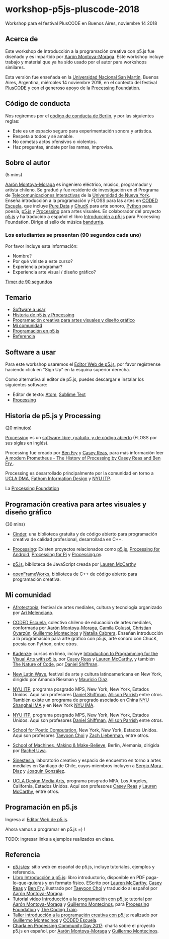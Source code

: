 # workshop-p5js-pluscode-2018

Workshop para el festival PlusCODE en Buenos Aires, noviembre 14 2018

## Acerca de

Este workshop de Introducción a la programación creativa con p5.js fue diseñado y es impartido por [Aarón Montoya-Moraga](http://montoyamoraga.io/). Este workshop incluye trabajo y material que ya ha sido usado por el autor para workshops similares.

Esta versión fue enseñada en la [Universidad Nacional San Martín](http://www.unsam.edu.ar/), Buenos Aires, Argentina, miércoles 14 noviembre 2018, en el contexto del festival [PlusCODE](http://pluscode.cc/) y con el generoso apoyo de la [Processing Foundation](https://processingfoundation.org/).

## Código de conducta

Nos regiremos por el [código de conducta de Berlin](http://berlincodeofconduct.org/es/), y por las siguientes reglas:

 * Este es un espacio seguro para experimentación sonora y artística.
 * Respeta a todos y sé amable.
 * No cometas actos ofensivos o violentos.
 * Haz preguntas, ándate por las ramas, improvisa.

## Sobre el autor

 (5 mins)

[Aarón Montoya-Moraga](http://montoyamoraga.io/) es ingeniero eléctrico, músico, programador y artista chileno. Se graduó y fue residente de investigación en el Programa de [Telecomunicaciones Interactivas](https://tisch.nyu.edu/itp) de la [Universidad de Nueva York](https://www.nyu.edu/). Enseña introducción a la programación y FLOSS para las artes en [CODED Escuela](http://codedescuela.cl/), que incluye [Pure Data](http://puredata.info/) y [ChucK](http://chuck.cs.princeton.edu/) para arte sonoro, [Python](https://www.python.org/) para poesía, [p5.js](https://p5js.org/es/) y [Processing](https://processing.org/) para artes visuales. Es colaborador del proyecto [p5.js](https://p5js.org/es/) y ha traducido a español el libro [Introducción a p5.js](https://processingfoundation.press/es/) para Processing Foundation. Dirige el sello de música [bandurria](https://bandurria.io/).

### Los estudiantes se presentan (90 segundos cada uno)

Por favor incluye esta información:

* Nombre?
* Por qué viniste a este curso?
* Experiencia programar?
* Experiencia arte visual / diseño gráfico?

[Timer de 90 segundos](https://www.google.com.ar/search?rlz=1C5CHFA_enUS813US813&q=timer+90+seconds)

## Temario

* [Software a usar](#software-a-usar)
* [Historia de p5.js y Processing](#historia-de-p5js-y-processing)
* [Programación creativa para artes visuales y diseño gráfico](#programaci%C3%B3n-creativa-para-artes-visuales-y-dise%C3%B1o-gr%C3%A1fico)
* [Mi comunidad](#mi-comunidad)
* [Programación en p5.js](#programaci%C3%B3n-en-p5js)
* [Referencia](#referencia)

## Software a usar

Para este workshop usaremos el [Editor Web de p5.js](https://editor.p5js.org/), por favor regístrense haciendo click en "Sign Up" en la esquina superior derecha.

Como alternativa al editor de p5.js, puedes descargar e instalar los siguientes software:

* Editor de texto: [Atom](https://atom.io/), [Sublime Text](https://www.sublimetext.com/)
* [Processing](https://processing.org/)

## Historia de p5.js y Processing

(20 minutos)

[Processing](https://processing.org/) es un [software libre, gratuito, y de código abierto](https://es.wikipedia.org/wiki/Software_libre_y_de_c%C3%B3digo_abierto) (FLOSS por sus siglas en inglés).

Processing fue creado por [Ben Fry](https://en.wikipedia.org/wiki/Ben_Fry) y [Casey Reas](https://en.wikipedia.org/wiki/Casey_Reas), para más información leer [A modern Prometheus - The History of Processing by Casey Reas and Ben Fry ](https://medium.com/processing-foundation/a-modern-prometheus-59aed94abe85).

Processing es desarrollado principalmente por la comunidad en torno a [UCLA DMA](http://dma.ucla.edu/), [Fathom Information Design](https://fathom.info/) y [NYU ITP](https://tisch.nyu.edu/itp).

La [Processing Foundation](https://processingfoundation.org/)



## Programación creativa para artes visuales y diseño gráfico

(30 mins)

* [Cinder](https://libcinder.org/), una biblioteca gratuita y de código abierto para programación creativa de calidad profesional, desarrollada en C++.

* [Processing](https://processing.org/): Existen proyectos relacionados como [p5.js](https://p5js.org/es/), [Processing for Android](https://android.processing.org/), [Processing for Pi](https://pi.processing.org/) y [Processing.py](https://py.processing.org/).

* [p5.js](https://p5js.org/es/), biblioteca de JavaScript creada por [Lauren McCarthy](http://lauren-mccarthy.com/)

* [openFrameWorks](https://openframeworks.cc/), biblioteca de C++ de código abierto para programación creativa.

## Mi comunidad

* [Afrotectopia](https://www.afrotectopia.com/), festival de artes mediales, cultura y tecnología organizado por [Ari Melenciano](http://ariciano.com/).

* [CODED Escuela](http://codedescuela.cl/), colectivo chileno de educación de artes mediales, conformada por [Aarón Montoya-Moraga](http://montoyamoraga.io/), [Camila Colussi](https://www.camilacolussi.com/), [Christian Oyarzún](http://error404.cl/), [Guillermo Montecinos]() y [Natalia Cabrera](http://www.nataliacabrera.com/). Enseñan introducción a la programación para arte gráfico con p5.js, arte sonoro con ChucK, poesía con Python, entre otros.

* [Kadenze](https://www.kadenze.com/): cursos en línea, incluye [Introduction to Programming for the Visual Arts with p5.js](https://www.kadenze.com/courses/introduction-to-programming-for-the-visual-arts-with-p5-js-vi/info), por [Casey Reas](http://reas.com/) y [Lauren McCarthy](http://lauren-mccarthy.com/), y también [The Nature of Code](https://www.kadenze.com/courses/the-nature-of-code-ii/info), por [Daniel Shiffman](https://shiffman.net/).

* [New Latin Wave](https://newlatinwave.com/), festival de arte y cultura latinoamericana en New York, dirigido por Amanda Riesman y [Mauricio Diaz](http://sokio.me/).

* [NYU ITP](https://tisch.nyu.edu/itp), programa posgrado MPS, New York, New York, Estados Unidos. Aquí son profesores [Daniel Shiffman](https://shiffman.net/), [Allison Parrish](https://www.decontextualize.com/) entre otros. También existe un programa de pregrado asociado en China [NYU Shanghai IMA](https://shanghai.nyu.edu/academics/majors/interactive-media-arts) y en New York [NYU IMA](https://tisch.nyu.edu/itp).

* [NYU ITP](https://tisch.nyu.edu/itp), programa posgrado MPS, New York, New York, Estados Unidos. Aquí son profesores [Daniel Shiffman](https://shiffman.net/), [Allison Parrish](https://www.decontextualize.com/) entre otros.

* [School for Poetic Computation](http://sfpc.io/), New York, New York, Estados Unidos. Aquí son profesores [Taeyoon Choi](http://taeyoonchoi.com/) y [Zach Lieberman](http://thesystemis.com/), entre otros.

* [School of Machines, Making & Make-Believe](http://schoolofma.org/), Berlin, Alemania, dirigida por [Rachel Uwa](http://schoolofma.org/about/).

* [Sinestesia](http://sinestesia.cc/), laboratorio creativo y espacio de encuentro en torno a artes mediales en Santiago de Chile, cuyos miembros incluyen a [Sergio Mora-Diaz](http://www.sergiomoradiaz.com/) y [Joaquín González](http://www.sinestesia.cc/sinestesia-lie).

* [UCLA Design Media Arts](http://dma.ucla.edu/), programa posgrado MFA, Los Angeles, California, Estados Unidos. Aquí son profesores [Casey Reas](http://reas.com/) y [Lauren McCarthy](http://lauren-mccarthy.com/), entre otros.

## Programación en p5.js

Ingresa al [Editor Web de p5.js](https://editor.p5js.org/).

Ahora vamos a programar en p5.js =) !

TODO: ingresar links a ejemplos realizados en clase.

## Referencia

* [p5.js/es](https://p5js.org/es/): sitio web en español de p5.js, incluye tutoriales, ejemplos y referencia.
* [Libro Introducción a p5.js](https://processingfoundation.press/es): libro introductorio, disponible en PDF paga-lo-que-quieras y en formato físico. EScrito por [Lauren McCarthy](http://lauren-mccarthy.com/), [Casey Reas](http://caesuras.net/) y [Ben Fry](https://benfry.com/), ilustrado por [Taeyoon Choi](http://taeyoonchoi.com/) y traducido al español por [Aarón Montoya-Moraga](http://montoyamoraga.io/).
* [Tutorial video Introducción a la programación con p5.js](https://www.youtube.com/watch?v=DtAHvMjMzMQ): tutorial por [Aarón Montoya-Moraga](http://montoyamoraga.io/) y [Guillermo Montecinos](http://guillemontecinos.cl/), para [Processing Foundation](https://processingfoundation.org/) y [The Coding Train](https://www.youtube.com/user/shiffman).
* [Taller introducción a la programación creativa con p5.js](https://github.com/guillemontecinos/programacion_creativa_p5js): realizado por [Guillermo Montecinos](http://guillemontecinos.cl/) y [CODED Escuela](http://codedescuela.cl/).
* [Charla en Processing Community Day 2017](https://www.youtube.com/watch?v=Ix5RTKRJW0A): charla sobre el proyecto p5.js en español, por [Aarón Montoya-Moraga](http://montoyamoraga.io/) y [Guillermo Montecinos](http://guillemontecinos.cl/).
